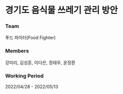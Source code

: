 # 경기도 음식물 쓰레기 관리 방안

### Team
푸드 파이터(Food Fighter)

### Members
강미리, 김성훈, 이다은, 정태우, 윤정환

### Working Period
2022/04/28 - 2022/05/13
